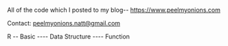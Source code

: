 All of the code which I posted to my blog-- https://www.peelmyonions.com

Contact: peelmyonions.natt@gmail.com


R
-- Basic
---- Data Structure
---- Function
